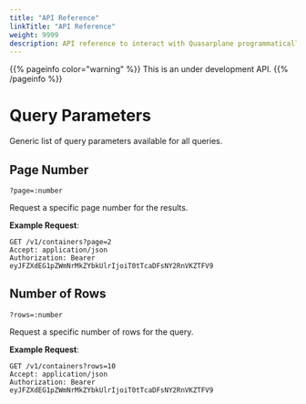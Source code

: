 ```yaml
---
title: "API Reference"
linkTitle: "API Reference"
weight: 9999
description: API reference to interact with Quasarplane programmatically.
---
```


{{% pageinfo color="warning" %}}
This is an under development API.
{{% /pageinfo %}}

# Query Parameters

Generic list of query parameters available for all queries.

## Page Number

`?page=:number`

Request a specific page number for the results.

**Example Request**:

```http
GET /v1/containers?page=2
Accept: application/json
Authorization: Bearer eyJFZXdEG1pZWmNrMkZYbkUlrIjoiT0tTcaDFsNY2RnVKZTFV9
```

## Number of Rows

`?rows=:number`

Request a specific number of rows for the query.

**Example Request**:

```http
GET /v1/containers?rows=10
Accept: application/json
Authorization: Bearer eyJFZXdEG1pZWmNrMkZYbkUlrIjoiT0tTcaDFsNY2RnVKZTFV9
```